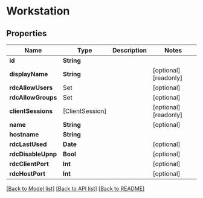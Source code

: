 # Workstation

## Properties

Name | Type | Description | Notes
------------ | ------------- | ------------- | -------------
**id** | **String** |  | 
**displayName** | **String** |  | [optional] [readonly] 
**rdcAllowUsers** | Set<ElementsUserReference> |  | [optional] 
**rdcAllowGroups** | Set<ElementsGroupReference> |  | [optional] 
**clientSessions** | [ClientSession] |  | [optional] [readonly] 
**name** | **String** |  | [optional] 
**hostname** | **String** |  | 
**rdcLastUsed** | **Date** |  | [optional] 
**rdcDisableUpnp** | **Bool** |  | [optional] 
**rdcClientPort** | **Int** |  | [optional] 
**rdcHostPort** | **Int** |  | [optional] 

[[Back to Model list]](../README.md#documentation-for-models) [[Back to API list]](../README.md#documentation-for-api-endpoints) [[Back to README]](../README.md)


